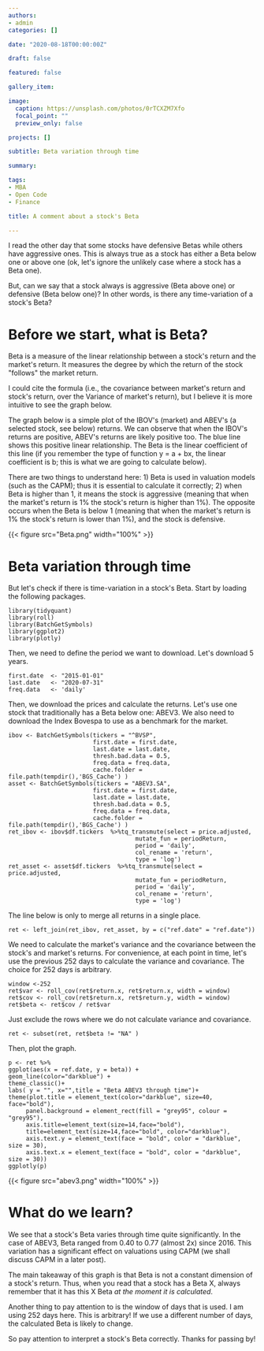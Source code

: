 ```yaml
---
authors:
- admin
categories: []

date: "2020-08-18T00:00:00Z"

draft: false

featured: false

gallery_item:

image:
  caption: https://unsplash.com/photos/0rTCXZM7Xfo
  focal_point: ""
  preview_only: false

projects: []

subtitle: Beta variation through time

summary: 

tags:
- MBA
- Open Code
- Finance

title: A comment about a stock's Beta

---
```


I read the other day that some stocks have defensive Betas while others have aggressive ones. This is always true as a stock has either a Beta below one or above one (ok, let's ignore the unlikely case where a stock has a Beta one).

But, can we say that a stock always is aggressive (Beta above one) or defensive (Beta below one)? In other words, is there any time-variation of a stock's Beta?

# Before we start, what is Beta?

Beta is a measure of the linear relationship between a stock's return and the market's return. It measures the degree by which the return of the stock "follows" the market return.

I could cite the formula (i.e., the covariance between market's return and stock's return, over the Variance of market's return), but I believe it is more intuitive to see the graph below. 

The graph below is a simple plot of the IBOV's (market) and ABEV's (a selected stock, see below) returns. We can observe that when the IBOV's returns are positive, ABEV's returns are likely positive too. The blue line shows this positive linear relationship. The Beta is the linear coefficient of this line (if you remember the type of function y = a + bx, the linear coefficient  is b; this is what we are going to calculate below).

There are two things to understand here: 1) Beta is used in valuation models (such as the CAPM); thus it is essential to calculate it correctly; 2) when Beta is higher than 1, it means the stock is aggressive  (meaning that when the market's return is 1% the stock's return is higher than 1%). The opposite  occurs when the Beta is below 1 (meaning that when the market's return is 1% the stock's return is lower than 1%), and the stock is defensive.


{{< figure src="Beta.png" width="100%" >}}


# Beta variation through time

But let's check if there is time-variation in a stock's Beta. Start by loading the following packages.

    library(tidyquant) 
    library(roll)
    library(BatchGetSymbols)
    library(ggplot2)
    library(plotly) 

Then, we need to define the period we want to download. Let's download 5 years.

    first.date  <- "2015-01-01"
    last.date   <- "2020-07-31"
    freq.data   <- 'daily'

Then, we download the prices and calculate the returns. Let's use one stock that traditionally has a Beta below one: ABEV3. We also need to download the Index Bovespa to use as a benchmark for the market.


    ibov <- BatchGetSymbols(tickers = "^BVSP",
                            first.date = first.date,
                            last.date = last.date,
                            thresh.bad.data = 0.5,
                            freq.data = freq.data,
                            cache.folder = file.path(tempdir(),'BGS_Cache') )
    asset <- BatchGetSymbols(tickers = "ABEV3.SA",
                            first.date = first.date,
                            last.date = last.date,
                            thresh.bad.data = 0.5,
                            freq.data = freq.data,
                            cache.folder = file.path(tempdir(),'BGS_Cache') )
    ret_ibov <- ibov$df.tickers  %>%tq_transmute(select = price.adjusted,
                                        mutate_fun = periodReturn,
                                        period = 'daily',
                                        col_rename = 'return',
                                        type = 'log')
    ret_asset <- asset$df.tickers  %>%tq_transmute(select = price.adjusted,
                                        mutate_fun = periodReturn,
                                        period = 'daily',
                                        col_rename = 'return',
                                        type = 'log')

The line below is only to merge all returns in a single place.

    ret <- left_join(ret_ibov, ret_asset, by = c("ref.date" = "ref.date"))

We need to calculate the market's variance and the covariance between the stock's and market's returns. For convenience, at each point in time, let's use the previous 252 days to calculate the variance and covariance. The choice for 252 days is arbitrary.


    window <-252
    ret$var <- roll_cov(ret$return.x, ret$return.x, width = window)
    ret$cov <- roll_cov(ret$return.x, ret$return.y, width = window)
    ret$beta <- ret$cov / ret$var
    
Just exclude the rows where we do not calculate variance and covariance.
    
    ret <- subset(ret, ret$beta != "NA" )
    
Then, plot the graph.
    
    p <- ret %>%
    ggplot(aes(x = ref.date, y = beta)) +
    geom_line(color="darkblue") +
    theme_classic()+
    labs( y = "", x="",title = "Beta ABEV3 through time")+
    theme(plot.title = element_text(color="darkblue", size=40, face="bold"),
         panel.background = element_rect(fill = "grey95", colour = "grey95"),
         axis.title=element_text(size=14,face="bold"),
         title=element_text(size=14,face="bold", color="darkblue"),
         axis.text.y = element_text(face = "bold", color = "darkblue", size = 30),
         axis.text.x = element_text(face = "bold", color = "darkblue", size = 30))
    ggplotly(p)
    
   
   
{{< figure src="abev3.png" width="100%" >}}



# What do we learn?       

We see that a stock's Beta varies through time quite significantly. In the case of ABEV3, Beta ranged from 0.40 to 0.77 (almost 2x) since 2016. This variation has a significant effect on valuations using CAPM (we shall discuss CAPM in a later post). 

The main takeaway of this graph is that Beta is not a constant dimension of a stock's return. Thus, when you read that a stock has a Beta X, always remember that it has this X Beta *at the moment it is calculated*.

Another thing to pay attention to is the window of days that is used. I am using 252 days here. This is arbitrary! If we use a different number of days, the calculated Beta is likely to change. 

So pay attention to interpret a stock's Beta correctly. Thanks for passing by!



    
    
    
    
    

    